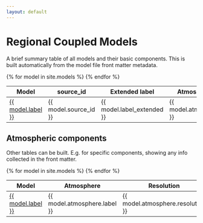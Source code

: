 ```yaml
---
layout: default
---
```


# Regional Coupled Models

A brief summary table of all models and their basic components. This is built automatically from the model file front matter metadata.

<table>
  <thead>
    <tr>
      <th>Model</th>
      <th>source_id</th>
      <th>Extended label</th>
      <th>Atmosphere</th>
      <th>Land</th>
      <th>Ocean</th>
    </tr>
  </thead>
  <tbody>
    {% for model in site.models %}
    <tr>
      <td><a href="{{ site.baseurl }}{{ model.url }}">{{ model.label }}</a></td>
      <td>{{ model.source_id }}</td>
      <td>{{ model.label_extended }}</td>
      <td>{{ model.atmos.label }}</td>
      <td>{{ model.land.label }}</td>
      <td>{{ model.ocean.label }}</td>
    </tr>
    {% endfor %}
  </tbody>
</table>

## Atmospheric components

Other tables can be built. E.g. for specific components, showing any info collected in the front matter.

<table>
  <thead>
    <tr>
      <th>Model</th>
      <th>Atmosphere</th>
      <th>Resolution</th>
      <th>Levels</th>
      <th>Radiation</th>
      <th>Convection</th>
      <th>Lake</th>
      <th>...</th>
    </tr>
  </thead>
  <tbody>
    {% for model in site.models %}
    <tr>
      <td><a href="{{ site.baseurl }}{{ model.url }}">{{ model.label }}</a></td>
      <td>{{ model.atmosphere.label }}</td>
      <td>{{ model.atmosphere.resolution }}</td>
      <td>{{ model.atmosphere.levels }}</td>
      <td>{{ model.atmosphere.physics.radiation.label }}</td>
      <td>{{ model.atmosphere.physics.convection.label }}</td>
      <td>{{ model.atmosphere.physics.lake.label }}</td>
      <td>...</td>
    </tr>
    {% endfor %}
  </tbody>
</table>


